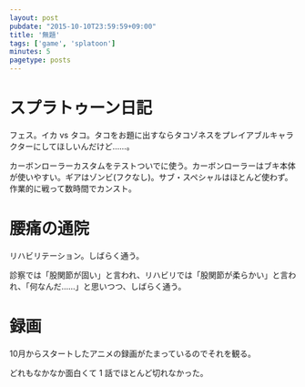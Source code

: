 ```yaml
---
layout: post
pubdate: "2015-10-10T23:59:59+09:00"
title: '無題'
tags: ['game', 'splatoon']
minutes: 5
pagetype: posts
---
```

# スプラトゥーン日記

フェス。イカ vs タコ。タコをお題に出すならタコゾネスをプレイアブルキャラクターにしてほしいんだけど……。

カーボンローラーカスタムをテストついでに使う。カーボンローラーはブキ本体が使いやすい。ギアはゾンビ(フクなし)。サブ・スペシャルはほとんど使わず。作業的に戦って数時間でカンスト。

# 腰痛の通院

リハビリテーション。しばらく通う。

診察では「股関節が固い」と言われ、リハビリでは「股関節が柔らかい」と言われ、「何なんだ……」と思いつつ、しばらく通う。

# 録画

10月からスタートしたアニメの録画がたまっているのでそれを観る。

どれもなかなか面白くて 1 話でほとんど切れなかった。
